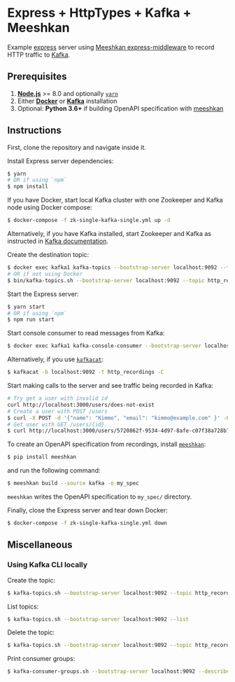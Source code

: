 # Express + HttpTypes + Kafka + Meeshkan

Example [express](https://expressjs.com/) server using [Meeshkan express-middleware](https://github.com/Meeshkan/express-middleware) to record HTTP traffic to [Kafka](https://kafka.apache.org/).

## Prerequisites

1. [**Node.js**](https://nodejs.org/en/download/) >= 8.0 and optionally [`yarn`](https://yarnpkg.com/)
1. Either [**Docker**](https://docs.docker.com/) or [**Kafka**](https://kafka.apache.org/quickstart#quickstart_download) installation
1. Optional: **Python 3.6+** if building OpenAPI specification with [meeshkan](https://github.com/meeshkan/meeshkan)

## Instructions

First, clone the repository and navigate inside it.

Install Express server dependencies:

```bash
$ yarn
# OR if using `npm`
$ npm install
```

If you have Docker, start local Kafka cluster with one Zookeeper and Kafka node using Docker compose:

```bash
$ docker-compose -f zk-single-kafka-single.yml up -d
```

Alternatively, if you have Kafka installed, start Zookeeper and Kafka as instructed in [Kafka documentation](https://kafka.apache.org/quickstart#quickstart_startserver).

Create the destination topic:

```bash
$ docker exec kafka1 kafka-topics --bootstrap-server localhost:9092 --topic http_recordings --create --partitions 3 --replication-factor 1
# OR if not using Docker
$ bin/kafka-topics.sh --bootstrap-server localhost:9092 --topic http_recordings --create --partitions 3 --replication-factor 1
```

Start the Express server:

```bash
$ yarn start
# OR if using `npm`
$ npm run start
```

Start console consumer to read messages from Kafka:

```bash
$ docker exec kafka1 kafka-console-consumer --bootstrap-server localhost:9092 --topic http_recordings --from-beginning
```

Alternatively, if you use [`kafkacat`](https://github.com/edenhill/kafkacat):

```bash
$ kafkacat -b localhost:9092 -t http_recordings -C
```

Start making calls to the server and see traffic being recorded in Kafka:

```bash
# Try get a user with invalid id
curl http://localhost:3000/users/does-not-exist
# Create a user with POST /users
$ curl -X POST -d '{"name": "Kimmo", "email": "kimmo@example.com" }' -H "Content-Type: application/json" http://localhost:3000/users
# Get user with GET /users/{id}
$ curl http://localhost:3000/users/5720862f-9534-4d97-8afe-c07f38a728b7
```

To create an OpenAPI specification from recordings, install [`meeshkan`](https://pypi.org/project/meeshkan/):

```bash
$ pip install meeshkan
```

and run the following command:

```bash
$ meeshkan build --source kafka -o my_spec
```

`meeshkan` writes the OpenAPI specification to `my_spec/` directory.

Finally, close the Express server and tear down Docker:

```bash
$ docker-compose -f zk-single-kafka-single.yml down
```

## Miscellaneous

### Using Kafka CLI locally

Create the topic:

```bash
$ kafka-topics.sh --bootstrap-server localhost:9092 --topic http_recordings --create --partitions 3 --replication-factor 1
```

List topics:

```bash
$ kafka-topics.sh --bootstrap-server localhost:9092 --list
```

Delete the topic:

```bash
$ kafka-topics.sh --bootstrap-server localhost:9092 --topic http_recordings --delete
```

Print consumer groups:

```bash
$ kafka-consumer-groups.sh --bootstrap-server localhost:9092 --describe --all-groups
```
